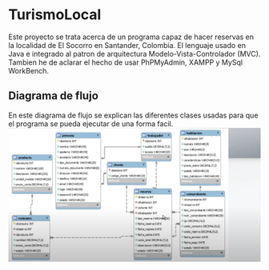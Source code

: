 # TurismoLocal

Este proyecto se trata acerca de un programa capaz de hacer reservas en la localidad de El Socorro en Santander, Colombia. El lenguaje usado en Java e integrado al patron de arquitectura Modelo-Vista-Controlador (MVC). Tambien he de aclarar el hecho de usar PhPMyAdmin, XAMPP y MySql WorkBench.


## Diagrama de flujo
 
 En este diagrama de flujo se explican las diferentes clases usadas para que el programa se pueda ejecutar de una forma facil.
 ![Diagrama](/Documentos//Diagrama_Flujo.png)

